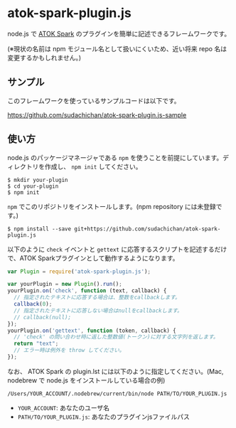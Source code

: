 # atok-spark-plugin.js
node.js で [ATOK Spark](https://github.com/JustSystems/ATOK_Spark) のプラグインを簡単に記述できるフレームワークです。

(※現状の名前は npm モジュール名として扱いにくいため、近い将来 repo 名は変更するかもしれません。)

## サンプル
このフレームワークを使っているサンプルコードは以下です。

https://github.com/sudachichan/atok-spark-plugin.js-sample

## 使い方

node.js のパッケージマネージャである `npm` を使うことを前提にしています。ディレクトリを作成し、 `npm init` してください。
```
$ mkdir your-plugin
$ cd your-plugin
$ npm init
```

`npm` でこのリポジトリをインストールします。(npm repository には未登録です。)
```
$ npm install --save git+https://github.com/sudachichan/atok-spark-plugin.js
```

以下のように `check` イベントと `gettext` に応答するスクリプトを記述するだけで、ATOK Sparkプラグインとして動作するようになります。
```javascript
var Plugin = require('atok-spark-plugin.js');

var yourPlugin = new Plugin().run();
yourPlugin.on('check', function (text, callback) {
  // 指定されたテキストに応答する場合は、整数をcallbackします。
  callback(0);
  // 指定されたテキストに応答しない場合はnullをcallbackします。
  // callback(null);
});
yourPlugin.on('gettext', function (token, callback) {
  // 'check' の問い合わせ時に返した整数値(トークン)に対する文字列を返します。
  return "text";
  // エラー時は例外を throw してください。
});
```

なお、 ATOK Spark の plugin.lst には以下のように指定してください。(Mac, nodebrew で node.js をインストールしている場合の例)
```
/Users/YOUR_ACCOUNT/.nodebrew/current/bin/node PATH/TO/YOUR_PLUGIN.js
```
- `YOUR_ACCOUNT`: あなたのユーザ名
- `PATH/TO/YOUR_PLUGIN.js`: あなたのプラグインjsファイルパス
